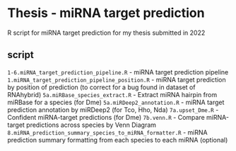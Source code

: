 # Thesis - miRNA target prediction
R script for miRNA target prediction for my thesis submitted in 2022

## script
`1-6.miRNA_target_prediction_pipeline.R` - miRNA target prediction pipeline
`1.miRNA_target_prediction_pipeline_position.R` -  miRNA target prediction by position of prediction (to correct for a bug found in dataset of RNAhybrid)
`5a.miRBase_species_extract.R` -  Extract miRNA hairpin from miRBase for a species (for Dme)
`5a.miRDeep2_annotation.R` - miRNA target prediction annotation by miRDeep2 (for Tco, Hho, Nda)
`7a.upset_Dme.R` -  Confident miRNA-target predictions (for Dme)
`7b.venn.R` - Compare miRNA-target predictions across species by Venn Diagram
`8.miRNA_prediction_summary_species_to_miRNA_formatter.R` - miRNA prediction summary formatting from each species to each miRNA (optional)
